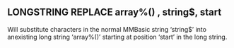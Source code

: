 ## LONGSTRING REPLACE array%() , string$, start

Will substitute characters in the normal MMBasic string ‘string$’ into anexisting long string ‘array%()’ starting at position ‘start’ in the long string.